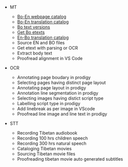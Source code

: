 - MT
  - [Bo-En webpage catalog](https://github.com/MonlamAI/Wiki/blob/main/docs/mt/webpage-catalog.md)
  - [Bo-En translation catalog](mt/boen-catalog.md)
  - [Bo text versions](mt/bo-versions.md)
  - [Get Bo etexts](mt/get-bo-etexts.md)
  - [En-Bo translation catalog](mt/enbo-catalog.md)
  - Source EN and BO files
  - Get etext with parsing or OCR
  - Extract body text
  - Proofread alignment in VS Code

- OCR
  - Annotating page boudary in prodigy
  - Selecting pages having distinct page layout
  - Annotating page layout in prodigy
  - Annotation line segmentation in prodigy
  - Selecting images having distict script type
  - Labelling script type in prodigy
  - Add linebreak as per image in VScode
  - Proofread line image and line text in prodigy

- STT
  - Recording Tibetan audiobook
  - Recording 100 hrs children speech
  - Recording 300 hrs natural speech
  - Cataloging Tibetan movies
  - Sourcing Tibetan movie files
  - Proofreading tibetan movie auto generated subtitles

